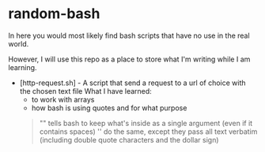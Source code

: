 # random-bash

In here you would most likely find bash scripts that have no use in the real world.

However, I will use this repo as a place to store what I'm writing while I am learning. 

- [http-request.sh] - A script that send a request to a url of choice with the chosen text file
    What I have learned:
    - to work with arrays 
    - how bash is using quotes and for what purpose
    > "" tells bash to keep what's inside as a single argument (even if it contains spaces)
    > '' do the same, except they pass all text verbatim (including double quote characters and the dollar sign)